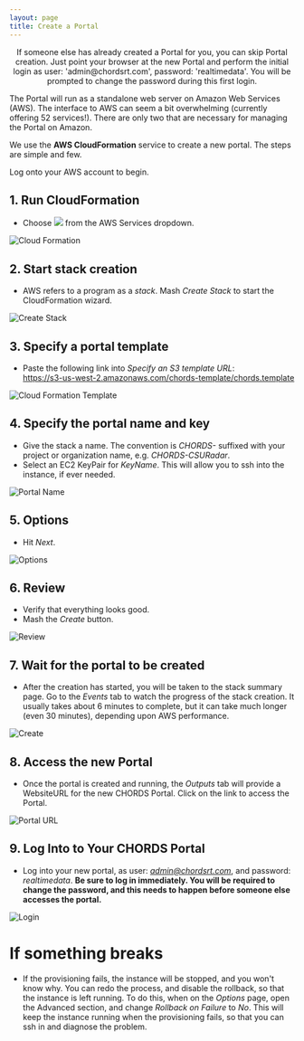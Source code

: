```yaml
---
layout: page
title: Create a Portal
---
```


<div class="well" style="text-align: center;">
If someone else has already created a Portal for you, you can skip Portal creation. Just point
your browser at the new Portal and perform the initial login as user: 'admin@chordsrt.com', 
password: 'realtimedata'. You will be prompted to change the password during this first login.
</div>

The Portal will run as a standalone web server on Amazon Web Services (AWS). 
The interface to AWS can seem a bit overwhelming (currently offering 52
services!). There are only two that are necessary for managing the Portal
on Amazon.

We use the **AWS CloudFormation** service to create a new portal. The steps are
simple and few.


Log onto your AWS account to begin.

## 1. Run CloudFormation

* Choose ![](images/cf.png) from the AWS Services dropdown.

<img class="img-responsive" src="images/aws_services.png" alt="Cloud Formation">
      
## 2. Start stack creation

* AWS refers to a program as a *stack*. Mash *Create Stack* to start the CloudFormation wizard.

<img class="img-responsive" src="images/AWS_CF0.png" alt="Create Stack">

## 3. Specify a portal template 

* Paste the following link into _Specify an S3 template URL_: <br/>
https://s3-us-west-2.amazonaws.com/chords-template/chords.template

<img class="img-responsive" src="images/AWS_CF1.png" alt="Cloud Formation Template">

## 4. Specify the portal name and key

* Give the stack a name. The convention is _CHORDS-_ suffixed with your project or organization name, e.g. _CHORDS-CSURadar_.
* Select an EC2 KeyPair for *KeyName*. This will allow you to ssh into the instance, if ever needed.

<img class="img-responsive" src="images/AWS_CF2.png" alt="Portal Name">

## 5. Options

* Hit _Next_.

<img class="img-responsive" src="images/AWS_CF3.png" alt="Options">

## 6. Review

* Verify that everything looks good.
* Mash the *Create* button.

<img class="img-responsive" src="images/AWS_CF4.png" alt="Review">

## 7. Wait for the portal to be created

* After the creation has started, you will be taken 
to the stack summary page. Go to the *Events* tab to watch the progress 
of the stack creation. It usually takes about 6 minutes to complete, but it can take 
much longer (even 30 minutes), depending upon AWS performance.

<img class="img-responsive" src="images/AWS_CF5.png" alt="Create">

## 8. Access the new Portal

* Once the portal is created and running, the *Outputs* tab will provide a WebsiteURL for the new 
CHORDS Portal. Click on the link to access the Portal.

<img class="img-responsive" src="images/AWS_CF6.png" alt="Portal URL">

## 9. Log Into to Your CHORDS Portal

* Log into your new portal, as user: *admin@chordsrt.com*, and password: *realtimedata*. 
**Be sure to log in immediately. You will be required to change the password, and this needs to
happen before someone else accesses the portal.**

<img class="img-responsive" src="images/AWS_CF7.png" alt="Login">


# If something breaks
* If the provisioning fails, the instance will be stopped, and you won\'t know why. You can redo the process, 
and disable the rollback, so that the instance is left running. To do this, when on the *Options* page, 
open the Advanced section, and change _Rollback on Failure_ to *No*. This will
keep the instance running when the provisioning fails, so that you can ssh in and diagnose the problem.
